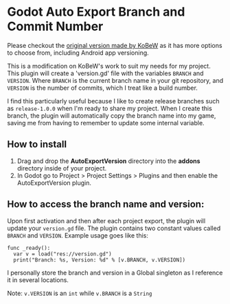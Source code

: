 # Godot Auto Export Branch and Commit Number

Please checkout the [original version made by KoBeW](https://github.com/KoBeWi/Godot-Auto-Export-Version) as it has more options to choose from, including Android app versioning.

This is a modification on KoBeW's work to suit my needs for my project. This plugin will create a 'version.gd' file with the variables `BRANCH` and `VERSION`. Where `BRANCH` is the current branch name in your git repository, and `VERSION` is the number of commits, which I treat like a build number.

I find this particularly useful because I like to create release branches such as `release-1.0.0` when I'm ready to share my project. When I create this branch, the plugin will automatically copy the branch name into my game, saving me from having to remember to update some internal variable.

## How to install

1. Drag and drop the **AutoExportVersion** directory into the **addons** directory inside of your project.
2. In Godot go to Project > Project Settings > Plugins and then enable the AutoExportVersion plugin.

## How to access the branch name and version:

Upon first activation and then after each project export, the plugin will update your `version.gd` file. The plugin contains two constant values called `BRANCH` and `VERSION`. Example usage goes like this:
```GDScript
func _ready():
  var v = load("res://version.gd")
  print("Branch: %s, Version: %d" % [v.BRANCH, v.VERSION])
```
I personally store the branch and version in a Global singleton as I reference it in several locations.

Note: `v.VERSION` is an `int` while `v.BRANCH` is a `String`
